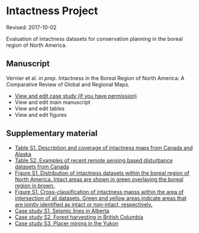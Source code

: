 # Intactness Project

Revised: 2017-10-02

Evaluation of intactness datasets for conservation planning in the boreal region of North America.

## Manuscript

Vernier et al. <i>in prep</i>. Intactness in the Boreal Region of North America: A Comparative Review of Global and Regional Maps.

  - [View and edit case study (if you have permission)](https://docs.google.com/document/d/1t7SJR31ZEPKSE6_SFjXWUyZBYFX_7XMxYBjC9vOKFnQ/edit)
  - View and edit main manuscript
  - View and edit tables
  - View and edit figures

## Supplementary material

* [Table S1. Description and coverage of intactness maps from Canada and Alaska](https://github.com/beacons/intactness/blob/master/supp_info/tableS1_intact.Rmd)
* [Table S2. Examples of recent remote sensing based disturbance datasets from Canada](https://github.com/beacons/intactness/blob/master/supp_info/tableS2_disturb.Rmd)
* [Figure S1. Distribution of intactness datasets within the boreal region of North America. Intact areas are shown in green overlaying the boreal region in brown.](https://github.com/beacons/intactness/blob/master/supp_info/figureS1_cover.Rmd)
* [Figure S1. Cross-classification of intactness mapss within the area of intersection of all datasets. Green and yellow areas indicate areas that are jointly identified as intact or non-intact, respectively.](https://github.com/beacons/intactness/blob/master/supp_info/figureS2_cross.Rmd)
* [Case study S1. Seismic lines in Alberta](http://www.beaconswiki.ca/intactness/case_study_ab.html)
* [Case study S2. Forest harvesting in British Columbia](http://www.beaconswiki.ca/intactness/case_study_bc.html)
* [Case study S3. Placer mining in the Yukon](http://www.beaconswiki.ca/intactness/case_study_yt.html)
